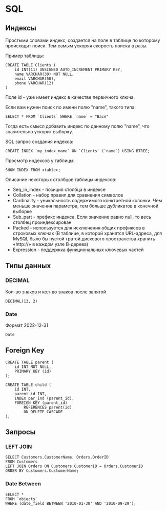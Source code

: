 # SQL

## Индексы

Простыми словами индекс, создается на поле в таблице по которому происходит поиск. Тем самым ускоряя скорость поиска в разы.

Пример таблицы:

    CREATE TABLE Clients (
        id INT(11) UNSIGNED AUTO_INCREMENT PRIMARY KEY,
        name VARCHAR(30) NOT NULL,
        email VARCHAR(50),
        phone VARCHAR(12)
    )

Поле id - уже имеет индекс в качестве первичного ключа.

Если вам нужен поиск по имени полю "name", такого типа:

    SELECT * FROM `Clients` WHERE `name` = "Вася"

Тогда есть смысл добавить индекс по данному полю "name", что значительно ускорит выборку.

SQL запрос создания индекса:

    CREATE INDEX `my_index_name` ON `Clients` (`name`) USING BTREE;

Просмотр индексов у таблицы:

    SHOW INDEX FROM <table>;

Описание некоторых столбцов таблицы индексов:

* Seq_in_index - позиция столбца в индексе
* Collation - набор правил для сравнения символов
* Cardinality - уникальность содержимого конктретной колонки. Чем меньше значения параметра, тем больше дубликатов в конечной выборке
* Sub_part - префикс индекса. Если значение равно null, то весь столбец проиндексирован
* Packed - используется для исключения общих префиксов в строковых ключах (В таблице, в которой хранятся URL-адреса, для MySQL было бы пустой тратой дискового пространства хранить «http://» в каждом узле B-дерева)
* Expression - поддержка функциональных ключевых частей

## Типы данных

### DECIMAL

Кол-во знаков и кол-во знаков после запятой

    DECIMAL(13, 2)

### Date

Формат 2022-12-31

    Date

## Foreign Key

    CREATE TABLE parent (
        id INT NOT NULL,
        PRIMARY KEY (id)
    );

    CREATE TABLE child (
        id INT,
        parent_id INT,
        INDEX par_ind (parent_id),
        FOREIGN KEY (parent_id)
            REFERENCES parent(id)
            ON DELETE CASCADE
    );

## Запросы

### LEFT JOIN

    SELECT Customers.CustomerName, Orders.OrderID
    FROM Customers
    LEFT JOIN Orders ON Customers.CustomerID = Orders.CustomerID
    ORDER BY Customers.CustomerName;

### Date Between

    SELECT *
    FROM `objects`
    WHERE (date_field BETWEEN '2010-01-30' AND '2010-09-29');